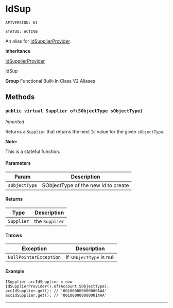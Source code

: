 # IdSup

`APIVERSION: 61`

`STATUS: ACTIVE`

An alias for [IdSupplierProvider](/docs/Functional-Built-In-Classes-V2/IdSupplierProvider.md).


**Inheritance**

[IdSupplierProvider](/docs/Functional-Built-In-Classes-V2/IdSupplierProvider.md)
 > 
IdSup


**Group** Functional Built-In Class V2 Aliases

## Methods
### `public virtual Supplier of(SObjectType sObjectType)`

*Inherited*


Returns a `Supplier` that returns the next `Id` value for the given `sObjectType`. <p><strong>Note: </strong></p> <p>This is a stateful function.</p>

#### Parameters

|Param|Description|
|---|---|
|`sObjectType`|SObjectType of the new id to create|

#### Returns

|Type|Description|
|---|---|
|`Supplier`|the `Supplier`|

#### Throws

|Exception|Description|
|---|---|
|`NullPointerException`|if `sObjectType` is null|

#### Example
```apex
ISupplier accIdSupplier = new IdSupplierProvider().of(Account.SObjectType);
accIdSupplier.get(); // '001000000000000AAA'
accIdSupplier.get(); // '001000000000001AAA'
```


---
